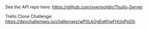 See the API repo here: https://github.com/svensoldin/Thullo-Server

Trello Clone Challenge: https://devchallenges.io/challenges/wP0LbGgEeKhpFHUpPpDh
